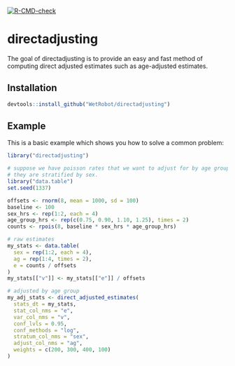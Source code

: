 
<!-- badges: start -->
[![R-CMD-check](https://github.com/FinnishCancerRegistry/directadjusting/actions/workflows/R-CMD-check.yaml/badge.svg)](https://github.com/FinnishCancerRegistry/directadjusting/actions/workflows/R-CMD-check.yaml)
<!-- badges: end -->

# directadjusting

The goal of directadjusting is to provide an easy and fast method of computing
direct adjusted estimates such as age-adjusted estimates.

## Installation

``` r
devtools::install_github("WetRobot/directadjusting")
```

## Example

This is a basic example which shows you how to solve a common problem:

``` r
library("directadjusting")

# suppose we have poisson rates that we want to adjust for by age group.
# they are stratified by sex.
library("data.table")
set.seed(1337)

offsets <- rnorm(8, mean = 1000, sd = 100)
baseline <- 100
sex_hrs <- rep(1:2, each = 4)
age_group_hrs <- rep(c(0.75, 0.90, 1.10, 1.25), times = 2)
counts <- rpois(8, baseline * sex_hrs * age_group_hrs)

# raw estimates
my_stats <- data.table(
  sex = rep(1:2, each = 4),
  ag = rep(1:4, times = 2),
  e = counts / offsets
)
my_stats[["v"]] <- my_stats[["e"]] / offsets

# adjusted by age group
my_adj_stats <- direct_adjusted_estimates(
  stats_dt = my_stats,
  stat_col_nms = "e",
  var_col_nms = "v",
  conf_lvls = 0.95,
  conf_methods = "log",
  stratum_col_nms = "sex",
  adjust_col_nms = "ag",
  weights = c(200, 300, 400, 100)
)


```

